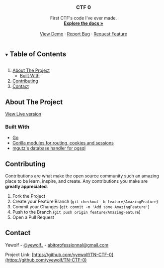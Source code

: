 <!-- PROJECT LOGO -->
<br />
<p align="center">

  <h3 align="center">CTF 0</h3>

  <p align="center">
    First CTF's code I've ever made.
    <br />
    <a href="https://github.com/yyewolf/TN-CTF-0"><strong>Explore the docs »</strong></a>
    <br />
    <br />
    <a href="https://ctf0.yewolf.ovh">View Demo</a>
    ·
    <a href="https://github.com/yyewolf/TN-CTF-0/issues">Report Bug</a>
    ·
    <a href="https://github.com/yyewolf/TN-CTF-0/issues">Request Feature</a>
  </p>
</p>



<!-- TABLE OF CONTENTS -->
<details open="open">
  <summary><h2 style="display: inline-block">Table of Contents</h2></summary>
  <ol>
    <li>
      <a href="#about-the-project">About The Project</a>
      <ul>
        <li><a href="#built-with">Built With</a></li>
      </ul>
    </li>
    <li><a href="#contributing">Contributing</a></li>
    <li><a href="#contact">Contact</a></li>
  </ol>
</details>



<!-- ABOUT THE PROJECT -->
## About The Project

[View Live version](https://ctf0.yewolf.ovh)

### Built With

* [Go](https://golang.org/)
* [Gorilla modules for routing, cookies and sessions](https://github.com/gorilla)
* [mgutz's database handler for pgsql](https://github.com/mgutz/dat/tree/v2)

<!-- CONTRIBUTING -->
## Contributing

Contributions are what make the open source community such an amazing place to be learn, inspire, and create. Any contributions you make are **greatly appreciated**.

1. Fork the Project
2. Create your Feature Branch (`git checkout -b feature/AmazingFeature`)
3. Commit your Changes (`git commit -m 'Add some AmazingFeature'`)
4. Push to the Branch (`git push origin feature/AmazingFeature`)
5. Open a Pull Request


<!-- CONTACT -->
## Contact

Yewolf - [@yewolf_](https://twitter.com/yewolf_) - abitprofessionnal@gmail.com

Project Link: [https://github.com/yyewolf/TN-CTF-0](https://github.com/yyewolf/TN-CTF-0)


